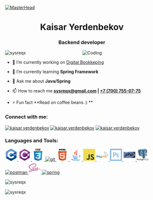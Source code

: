 [![MasterHead](https://bs-uploads.toptal.io/blackfish-uploads/components/blog_post_page/content/cover_image_file/cover_image/952695/retina_1708x683_staging.toptal.net_spring_spring-batch-tutorial-2daabafe176f0ae8fd5708934074bed1.png)](https://github.com/Sysreqx)
<h1 align="center">Kaisar Yerdenbekov</h1>
<h3 align="center">Backend developer</h3>
<img align="right" alt="Coding" width="250" src="https://c.tenor.com/r7dqZ6cyywoAAAAd/cat-computer.gif">


<p align="left"> <img src="https://komarev.com/ghpvc/?username=sysreqx&label=Profile%20views&color=0e75b6&style=flat" alt="sysreqx" /> </p>


- 🔭 I’m currently working on [Digital Bookkeping](https://github.com/Sysreqx/spring_digital_bookkeeping)

- 🌱 I’m currently learning **Spring Framework**

- 💬 Ask me about **Java/Spring**

- 📫 How to reach me **sysreqx@gmail.com | <a href=”tel:+77007550775”>+7 (700) 755-07-75</a>**

- ⚡ Fun fact **Read on coffee beans :) **

<h3 align="left">Connect with me:</h3>
<p align="left">
<a href="https://instagram.com/kaisar.yerdenbekov" target="blank"><img align="center" src="https://www.logosearcher.com/wp-content/uploads/2018/09/instagram-2016-6.svg" alt="kaisar.yerdenbekov" height="30" width="40" /></a>
<a href="https://t.me/yerdenbekov_kaisar" target="blank"><img align="center" src="https://www.logosearcher.com/wp-content/uploads/2019/08/telegram-1.svg" alt="kaisar.yerdenbekov" height="30" width="40" /></a>
<a href="https://api.whatsapp.com/send?phone=77007550775" target="blank"><img align="center" src="https://www.logosearcher.com/wp-content/uploads/2019/11/whatsapp-symbol.svg" alt="kaisar.yerdenbekov" height="30" width="40" /></a>
</p>

<h3 align="left">Languages and Tools:</h3>
<p align="left"> <a href="https://www.w3schools.com/cpp/" target="_blank" rel="noreferrer"> <img src="https://raw.githubusercontent.com/devicons/devicon/master/icons/cplusplus/cplusplus-original.svg" alt="cplusplus" width="40" height="40"/> </a> <a href="https://www.w3schools.com/cs/" target="_blank" rel="noreferrer"> <img src="https://raw.githubusercontent.com/devicons/devicon/master/icons/csharp/csharp-original.svg" alt="csharp" width="40" height="40"/> </a> <a href="https://www.w3schools.com/css/" target="_blank" rel="noreferrer"> <img src="https://raw.githubusercontent.com/devicons/devicon/master/icons/css3/css3-original-wordmark.svg" alt="css3" width="40" height="40"/> </a> <a href="https://git-scm.com/" target="_blank" rel="noreferrer"> <img src="https://www.vectorlogo.zone/logos/git-scm/git-scm-icon.svg" alt="git" width="40" height="40"/> </a> <a href="https://www.w3.org/html/" target="_blank" rel="noreferrer"> <img src="https://raw.githubusercontent.com/devicons/devicon/master/icons/html5/html5-original-wordmark.svg" alt="html5" width="40" height="40"/> </a> <a href="https://www.java.com" target="_blank" rel="noreferrer"> <img src="https://raw.githubusercontent.com/devicons/devicon/master/icons/java/java-original.svg" alt="java" width="40" height="40"/> </a> <a href="https://developer.mozilla.org/en-US/docs/Web/JavaScript" target="_blank" rel="noreferrer"> <img src="https://raw.githubusercontent.com/devicons/devicon/master/icons/javascript/javascript-original.svg" alt="javascript" width="40" height="40"/> </a> <a href="https://www.mysql.com/" target="_blank" rel="noreferrer"> <img src="https://raw.githubusercontent.com/devicons/devicon/master/icons/mysql/mysql-original-wordmark.svg" alt="mysql" width="40" height="40"/> </a> <a href="https://www.photoshop.com/en" target="_blank" rel="noreferrer"> <img src="https://raw.githubusercontent.com/devicons/devicon/master/icons/photoshop/photoshop-line.svg" alt="photoshop" width="40" height="40"/> </a> <a href="https://www.php.net" target="_blank" rel="noreferrer"> <img src="https://raw.githubusercontent.com/devicons/devicon/master/icons/php/php-original.svg" alt="php" width="40" height="40"/> </a> <a href="https://www.postgresql.org" target="_blank" rel="noreferrer"> <img src="https://raw.githubusercontent.com/devicons/devicon/master/icons/postgresql/postgresql-original-wordmark.svg" alt="postgresql" width="40" height="40"/> </a> <a href="https://postman.com" target="_blank" rel="noreferrer"> <img src="https://www.vectorlogo.zone/logos/getpostman/getpostman-icon.svg" alt="postman" width="40" height="40"/> </a> <a href="https://sass-lang.com" target="_blank" rel="noreferrer"> <img src="https://raw.githubusercontent.com/devicons/devicon/master/icons/sass/sass-original.svg" alt="sass" width="40" height="40"/> </a> <a href="https://spring.io/" target="_blank" rel="noreferrer"> <img src="https://www.vectorlogo.zone/logos/springio/springio-icon.svg" alt="spring" width="40" height="40"/> </a> </p>

<p><img align="center" src="https://github-readme-stats.vercel.app/api/top-langs?username=sysreqx&show_icons=true&locale=en&layout=compact" alt="sysreqx" /></p>

<p><img align="center" src="https://github-readme-streak-stats.herokuapp.com/?user=sysreqx&" alt="sysreqx" /></p>
